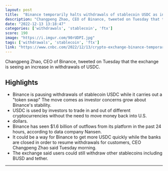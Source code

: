 ```yaml
---
layout: post
title:  "Binance temporarily halts withdrawals of stablecoin USDC as investor concerns mount after FTX collapse"
description: "Changpeng Zhao, CEO of Binance, tweeted on Tuesday that the exchange is seeing an increase in withdrawals of USDC."
date: "2022-12-13 13:18:47"
categories: ['withdrawals', 'stablecoin', 'ftx']
score: 190
image: "https://i.imgur.com/90rUDPI.jpg"
tags: ['withdrawals', 'stablecoin', 'ftx']
link: "https://www.cnbc.com/2022/12/13/crypto-exchange-binance-temporarily-halts-usdc-stablecoin-withdrawals.html"
---
```


Changpeng Zhao, CEO of Binance, tweeted on Tuesday that the exchange is seeing an increase in withdrawals of USDC.

## Highlights

- Binance is pausing withdrawals of stablecoin USDC while it carries out a "token swap" The move comes as investor concerns grow about Binance's stability.
- USDC is used by investors to trade in and out of different cryptocurrencies without the need to move money back into U.S.
- dollars.
- Binance has seen $1.6 billion of outflows from its platform in the past 24 hours, according to data company Nansen.
- It could be a way for Binance to get more USDC quickly while the banks are closed in order to resume withdrawals for customers, CEO Changpeng Zhao said Tuesday morning.
- The exchange said users could still withdraw other stablecoins including BUSD and tether.

---
